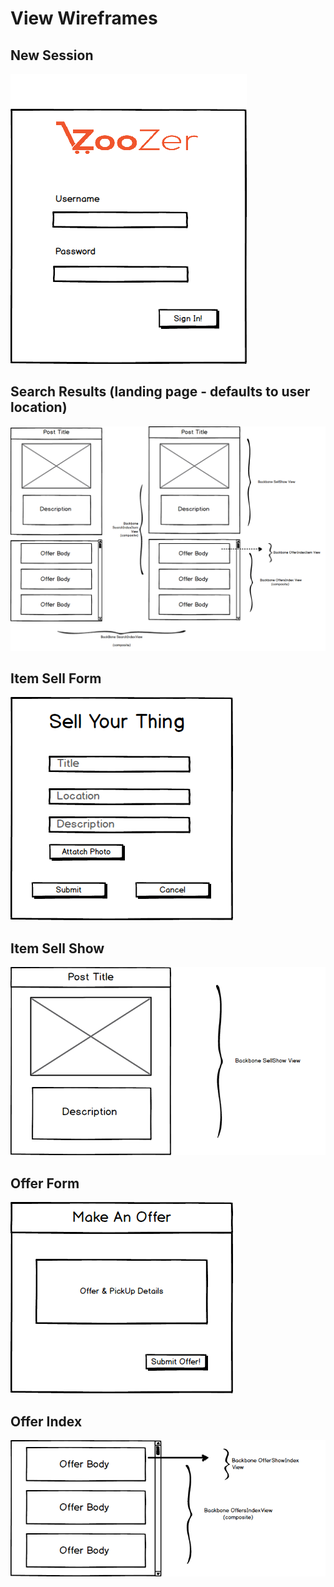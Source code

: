 # View Wireframes

## New Session
![new-session]

## Search Results (landing page - defaults to user location)
![search-results]

## Item Sell Form
![item-sell-form]

## Item Sell Show
![item-sell-show]

## Offer Form
![offer-form]

## Offer Index
![offer-index]

[new-session]: ./wireframes/new_session.png
[search-results]: ./wireframes/search_results.png
[item-sell-form]: ./wireframes/item_sell_form.png
[item-sell-show]: ./wireframes/item_sell_show.png
[offer-form]: ./wireframes/offer_form.png
[offer-index]: ./wireframes/offer_index.png
